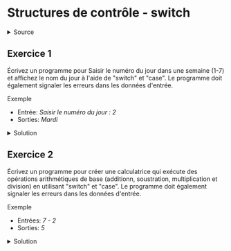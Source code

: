 # Structures de contrôle - switch
<details>
<summary>Source</summary>
(https://developpement-informatique.com/article/317/exercices-corriges-pour-maitriser-switch-case-java-c)
</details>

## Exercice 1
Écrivez un programme pour Saisir le numéro du jour dans une semaine (1-7) et affichez le nom du jour à l'aide de "switch" et "case". Le programme doit également signaler les erreurs dans les données d'entrée.

Exemple
- Entrée: _Saisir le numéro du jour : 2_
- Sorties: _Mardi_

<details>
<summary>Solution</summary>

~~~cpp

#include <stdio.h>

int main()
{
    int jour;

    /* Saisir les données d'entrée */
    printf("Saisir le numero de jour : ");
    scanf("%d", &jour);
     
    switch(jour)
    {
        case 1: 
            printf("Lundi");
            break;
        case 2: 
            printf("Mardi");
            break;
        case 3: 
            printf("Mercredi");
            break;
        case 4: 
            printf("Jeudi");
            break;
        case 5: 
            printf("Vendredi");
            break;
        case 6: 
            printf("Samedi");
            break;
        case 7: 
            printf("Dimanche");
            break;
        default: 
            printf("Entree invalide! Veuillez saisir un chiffre entre 1 et 7.");
    }
 
    return 0;
}

~~~
</details>

## Exercice 2
Écrivez un programme pour créer une calculatrice qui exécute des opérations arithmétiques de base (additionn, soustration, multiplication et division) en utilisant "switch" et "case". Le programme doit également signaler les erreurs dans les données d'entrée.

Exemple
- Entrées: _7 - 2_
- Sorties: _5_

<details>
<summary>Solution</summary>

~~~cpp

#include <stdio.h>
 
int main()
{
    char op;
    float num1, num2, resultat=0.0f;
 
    /* Saisir les données d'entrée */
    printf("Saisir une operation [Num 1] [+ - * /] [Num 2]\n");
    scanf("%f %c %f", &num1, &op, &num2);
 
    switch(op)
    {
        case '+': 
            resultat = num1 + num2;
            break;
 
        case '-':
            resultat = num1 - num2;
            break;
 
        case '*':
            resultat = num1 * num2;
            break;
 
        case '/': 
            resultat = num1 / num2;
            break;
 
        default:
            printf("Operation mal formee ou inconnue!");
            return -1;
    }
 
    /* afficher le résultat */
    printf("%.2f %c %.2f = %.2f", num1, op, num2, resultat);
 
    return 0;
}

~~~
</details>
